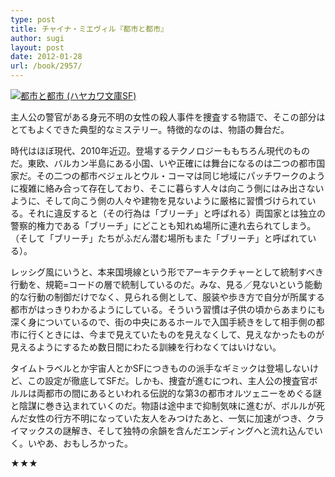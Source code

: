 ```yaml
---
type: post
title: チャイナ・ミエヴィル『都市と都市』
author: sugi
layout: post
date: 2012-01-28
url: /book/2957/
---
```

<a href="http://www.amazon.co.jp/exec/obidos/ASIN/4150118353/chezsugi-22/ref=nosim/" onclick="_gaq.push(['_trackEvent', 'outbound-article', 'http://www.amazon.co.jp/exec/obidos/ASIN/4150118353/chezsugi-22/ref=nosim/', '']);" name="amazletlink" target="_blank"><img src="http://i1.wp.com/ecx.images-amazon.com/images/I/511u-u98DzL._SL160_.jpg?w=660" alt="都市と都市 (ハヤカワ文庫SF)" class="alignleft" data-recalc-dims="1" /></a>

主人公の警官がある身元不明の女性の殺人事件を捜査する物語で、そこの部分はとてもよくできた典型的なミステリー。特徴的なのは、物語の舞台だ。

時代はほぼ現代、2010年近辺。登場するテクノロジーももちろん現代のものだ。東欧、バルカン半島にある小国、いや正確には舞台になるのは二つの都市国家だ。その二つの都市ベジェルとウル・コーマは同じ地域にパッチワークのように複雑に絡み合って存在しており、そこに暮らす人々は向こう側にはみ出さないように、そして向こう側の人々や建物を見ないように厳格に習慣づけられている。それに違反すると（その行為は「ブリーチ」と呼ばれる）両国家とは独立の警察的権力である「ブリーチ」にどことも知れぬ場所に連れ去られてしまう。（そして「ブリーチ」たちがふだん潜む場所もまた「ブリーチ」と呼ばれている）。

レッシグ風にいうと、本来国境線という形でアーキテクチャーとして統制すべき行動を、規範=コードの層で統制しているのだ。みな、見る／見ないという能動的な行動の制御だけでなく、見られる側として、服装や歩き方で自分が所属する都市がはっきりわかるようにしている。そういう習慣は子供の頃からあまりにも深く身についているので、街の中央にあるホールで入国手続きをして相手側の都市に行くときには、今まで見えていたものを見えなくして、見えなかったものが見えるようにするため数日間にわたる訓練を行わなくてはいけない。

タイムトラベルとか宇宙人とかSFにつきものの派手なギミックは登場しないけど、この設定が徹底してSFだ。しかも、捜査が進むにつれ、主人公の捜査官ボルルは両都市の間にあるといわれる伝説的な第3の都市オルツェニーをめぐる謎と陰謀に巻き込まれていくのだ。物語は途中まで抑制気味に進むが、ボルルが死んだ女性の行方不明になっていた友人をみつけたあと、一気に加速がつき、クライマックスの謎解き、そして独特の余韻を含んだエンディングへと流れ込んでいく。いやあ、おもしろかった。

★★★